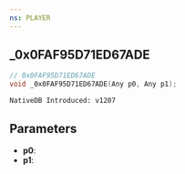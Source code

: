 ```yaml
---
ns: PLAYER
---
```

## _0x0FAF95D71ED67ADE

```c
// 0x0FAF95D71ED67ADE
void _0x0FAF95D71ED67ADE(Any p0, Any p1);
```

```
NativeDB Introduced: v1207
```

## Parameters
* **p0**:
* **p1**:

